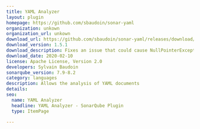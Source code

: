```yaml
---
title: YAML Analyzer
layout: plugin
homepage: https://github.com/sbaudoin/sonar-yaml
organization: unkown
organization_url: unkown
download_url: https://github.com/sbaudoin/sonar-yaml/releases/download/v1.5.1/sonar-yaml-plugin-1.5.1.jar
download_version: 1.5.1
download_description: Fixes an issue that could cause NullPointerExceptions for some malformed YAML files
download_date: 2020-02-10
license: Apache License, Version 2.0
developers: Sylvain Baudoin
sonarqube_version: 7.9-8.2
category: languages
description: Allows the analysis of YAML documents
details: 
seo: 
  name: YAML Analyzer
  headline: YAML Analyzer - SonarQube Plugin
  type: ItemPage

---
```

